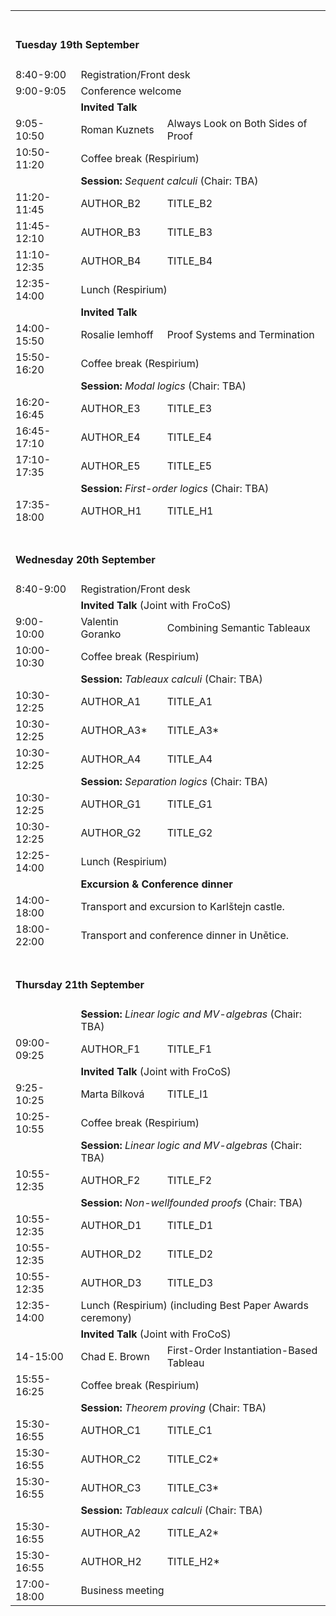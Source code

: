 
<table>
  <tbody>
  
  <tr>
    <td colspan="3"><span> <br><h4>Tuesday 19th September</h4></span></td>
  </tr>
  <tr>
     <td><span class="ptime">8:40-9:00</span></td>
     <td colspan="2"><span class="pevent">Registration/Front desk</span></td>
  </tr>
  
  <tr>
     <td><span class="ptime">9:00-9:05</span></td>
     <td colspan="2"><span class="pevent">Conference welcome</span></td>
  </tr>

  <tr>
    <td ></td>
    <td  colspan="2"><span ><b>Invited Talk</b></span></td>
  </tr>

  <tr>
     <td><span class="ptime">9:05-10:50</span></td>
     <td><span class="pauthors">Roman Kuznets</span></td>
     <td><span class="ptitle"> Always Look on Both Sides of Proof</span></td>
  </tr>
  <tr>
     <td><span class="ptime">10:50-11:20</span></td>
     <td colspan="2"><span class="pevent">Coffee break (Respirium)</span></td>
  </tr>
  <tr>
    <td ></td>
    <td  colspan="2"><b>Session:</b> <i>Sequent calculi</i> (Chair: TBA)</td>
  </tr>
  <tr>
     <td><span class="ptime">11:20-11:45</span></td>
     <td><span class="pauthors">AUTHOR_B2</span></td>
     <td><span class="ptitle">TITLE_B2</span></td>
  </tr>
  <tr>
     <td><span class="ptime">11:45-12:10</span></td>
     <td><span class="pauthors">AUTHOR_B3</span></td>
     <td><span class="ptitle">TITLE_B3</span></td>
  </tr>
  <tr>
     <td><span class="ptime">11:10-12:35</span></td>
     <td><span class="pauthors">AUTHOR_B4</span></td>
     <td><span class="ptitle">TITLE_B4</span></td>
  </tr>
  <tr>
     <td><span class="ptime">12:35-14:00</span></td>
     <td colspan="2"><span class="pevent">Lunch (Respirium)</span></td>
  </tr>
  <tr>
    <td ></td>
    <td  colspan="2"><span ><b>Invited Talk</b></span></td>
  </tr>
  <tr>
     <td><span class="ptime">14:00-15:50</span></td>
     <td><span class="pauthors">Rosalie Iemhoff</span></td>
     <td><span class="ptitle">Proof Systems and Termination</span></td>
  </tr>
  <tr>
     <td><span class="ptime">15:50-16:20</span></td>
     <td colspan="2"><span class="pevent">Coffee break (Respirium)</span></td>
  </tr>
  <tr>
    <td ></td>
    <td  colspan="2"><b>Session:</b> <i>Modal logics</i> (Chair: TBA)</td>
  </tr>
  <tr>
     <td><span class="ptime">16:20-16:45</span></td>
     <td><span class="pauthors">AUTHOR_E3</span></td>
     <td><span class="ptitle">TITLE_E3</span></td>
  </tr>
  <tr>
     <td><span class="ptime">16:45-17:10</span></td>
     <td><span class="pauthors">AUTHOR_E4</span></td>
     <td><span class="ptitle">TITLE_E4</span></td>
  </tr>
  <tr>
     <td><span class="ptime">17:10-17:35</span></td>
     <td><span class="pauthors">AUTHOR_E5</span></td>
     <td><span class="ptitle">TITLE_E5</span></td>
  </tr>
  <tr>
    <td ></td>
    <td  colspan="2"><b>Session:</b> <i>First-order logics</i> (Chair: TBA)</td>
  </tr>
  <tr>
     <td><span class="ptime">17:35-18:00</span></td>
     <td><span class="pauthors">AUTHOR_H1</span></td>
     <td><span class="ptitle">TITLE_H1</span></td>
  </tr>
  

  <tr>
    <td colspan="3"><span> <br><h4>Wednesday 20th September</h4></span></td>
  </tr>
  <tr>
     <td><span class="ptime">8:40-9:00</span></td>
     <td colspan="2"><span class="pevent">Registration/Front desk</span></td>
  </tr>
  <tr>
    <td ></td>
    <td  colspan="2"><span ><b>Invited Talk</b> (Joint with FroCoS)</span></td>
  </tr>
  <tr>
     <td><span class="ptime">9:00-10:00</span></td>
     <td><span class="pauthors">Valentin Goranko</span></td>
     <td><span class="ptitle"> Combining Semantic Tableaux</span></td>
  </tr>
  <tr>
     <td><span class="ptime">10:00-10:30</span></td>
     <td colspan="2"><span class="pevent">Coffee break (Respirium)</span></td>
  </tr>
  <tr>
    <td ></td>
    <td  colspan="2"><b>Session:</b> <i>Tableaux calculi</i> (Chair: TBA)</td>
  </tr>
  <tr>
     <td><span class="ptime">10:30-12:25</span></td>
     <td><span class="pauthors">AUTHOR_A1</span></td>
     <td><span class="ptitle">TITLE_A1</span></td>
  </tr>
  <tr>
     <td><span class="ptime">10:30-12:25</span></td>
     <td><span class="pauthors">AUTHOR_A3*</span></td>
     <td><span class="ptitle">TITLE_A3*</span></td>
  </tr>
  <tr>
     <td><span class="ptime">10:30-12:25</span></td>
     <td><span class="pauthors">AUTHOR_A4</span></td>
     <td><span class="ptitle">TITLE_A4</span></td>
  </tr>
  <tr>
    <td ></td>
    <td  colspan="2"><b>Session:</b> <i>Separation logics</i> (Chair: TBA)</td>
  </tr>
  <tr>
     <td><span class="ptime">10:30-12:25</span></td>
     <td><span class="pauthors">AUTHOR_G1</span></td>
     <td><span class="ptitle">TITLE_G1</span></td>
  </tr>
  <tr>
     <td><span class="ptime">10:30-12:25</span></td>
     <td><span class="pauthors">AUTHOR_G2</span></td>
     <td><span class="ptitle">TITLE_G2</span></td>
  </tr>
  <tr>
     <td><span class="ptime">12:25-14:00</span></td>
     <td colspan="2"><span class="pevent">Lunch (Respirium)</span></td>
  </tr>
  <tr>
    <td ></td>
    <td  colspan="2"><b>Excursion &amp; Conference dinner</b></td>
  </tr>
  <tr>
     <td><span class="ptime">14:00-18:00</span></td>
     <td colspan="2"><span class="ptitle">Transport and excursion to Karlštejn castle.</span></td>
  </tr>
  <tr>
     <td><span class="ptime">18:00-22:00</span></td>
     <td colspan="2"><span class="ptitle">Transport and conference dinner in Unětice.</span></td>
  </tr>
  

  <tr>
    <td colspan="3"><span> <br><h4>Thursday 21th September</h4></span></td>
  </tr>
  <tr>
    <td ></td>
    <td  colspan="2"><b>Session:</b> <i>Linear logic and MV-algebras</i> (Chair: TBA)</td>
  </tr>
  <tr>
     <td><span class="ptime">09:00-09:25</span></td>
     <td><span class="pauthors">AUTHOR_F1</span></td>
     <td><span class="ptitle">TITLE_F1</span></td>
  </tr>
  <tr>
    <td ></td>
    <td  colspan="2"><span ><b>Invited Talk</b> (Joint with FroCoS)</span></td>
  </tr>
  <tr>
     <td><span class="ptime">9:25-10:25</span></td>
     <td><span class="pauthors">Marta Bílková</span></td>
     <td><span class="ptitle">TITLE_I1</span></td>
  </tr>
  <tr>
     <td><span class="ptime">10:25-10:55</span></td>
     <td colspan="2"><span class="pevent">Coffee break (Respirium)</span></td>
  </tr>
  <tr>
    <td ></td>
    <td  colspan="2"><b>Session:</b> <i>Linear logic and MV-algebras</i> (Chair: TBA)</td>
  </tr>
  <tr>
     <td><span class="ptime">10:55-12:35</span></td>
     <td><span class="pauthors">AUTHOR_F2</span></td>
     <td><span class="ptitle">TITLE_F2</span></td>
  </tr>
  <tr>
    <td ></td>
    <td  colspan="2"><b>Session:</b> <i>Non-wellfounded proofs</i> (Chair: TBA)</td>
  </tr>
  <tr>
     <td><span class="ptime">10:55-12:35</span></td>
     <td><span class="pauthors">AUTHOR_D1</span></td>
     <td><span class="ptitle">TITLE_D1</span></td>
  </tr>
  <tr>
     <td><span class="ptime">10:55-12:35</span></td>
     <td><span class="pauthors">AUTHOR_D2</span></td>
     <td><span class="ptitle">TITLE_D2</span></td>
  </tr>
  <tr>
     <td><span class="ptime">10:55-12:35</span></td>
     <td><span class="pauthors">AUTHOR_D3</span></td>
     <td><span class="ptitle">TITLE_D3</span></td>
  </tr>
  <tr>
     <td><span class="ptime">12:35-14:00</span></td>
     <td colspan="2"><span class="pevent">Lunch (Respirium) (including Best Paper Awards ceremony)</span></td>
  </tr>
  <tr>
    <td ></td>
    <td  colspan="2"><span ><b>Invited Talk</b> (Joint with FroCoS)</span></td>
  </tr>
  <tr>
     <td><span class="ptime">14-15:00</span></td>
     <td><span class="pauthors">Chad E. Brown</span></td>
     <td><span class="ptitle"> First-Order Instantiation-Based Tableau</span></td>
  </tr>
  <tr>
     <td><span class="ptime">15:55-16:25</span></td>
     <td colspan="2"><span class="pevent">Coffee break (Respirium)</span></td>
  </tr>
  <tr>
    <td ></td>
    <td  colspan="2"><b>Session:</b> <i>Theorem proving</i> (Chair: TBA)</td>
  </tr>
  <tr>
     <td><span class="ptime">15:30-16:55</span></td>
     <td><span class="pauthors">AUTHOR_C1</span></td>
     <td><span class="ptitle">TITLE_C1</span></td>
  </tr>
  <tr>
     <td><span class="ptime">15:30-16:55</span></td>
     <td><span class="pauthors">AUTHOR_C2</span></td>
     <td><span class="ptitle">TITLE_C2*</span></td>
  </tr>
  <tr>
     <td><span class="ptime">15:30-16:55</span></td>
     <td><span class="pauthors">AUTHOR_C3</span></td>
     <td><span class="ptitle">TITLE_C3*</span></td>
  </tr>
  <tr>
    <td ></td>
    <td  colspan="2"><b>Session:</b> <i>Tableaux calculi</i> (Chair: TBA)</td>
  </tr>
  <tr>
     <td><span class="ptime">15:30-16:55</span></td>
     <td><span class="pauthors">AUTHOR_A2</span></td>
     <td><span class="ptitle">TITLE_A2*</span></td>
  </tr>
  <tr>
     <td><span class="ptime">15:30-16:55</span></td>
     <td><span class="pauthors">AUTHOR_H2</span></td>
     <td><span class="ptitle">TITLE_H2*</span></td>
  </tr>
  <tr>
     <td><span class="ptime">17:00-18:00</span></td>
     <td colspan="2"><span class="pevent">Business meeting</span></td>
  </tr>


  </tbody>
</table>


